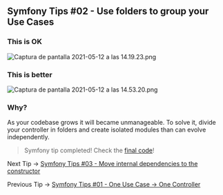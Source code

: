 ## Symfony Tips #02 - Use folders to group your Use Cases

### This is OK

![Captura de pantalla 2021-05-12 a las 14.19.23.png](https://cdn.hashnode.com/res/hashnode/image/upload/v1620821986084/2hYMD-EZY.png?auto=compress,format&format=webp)

### This is better

![Captura de pantalla 2021-05-12 a las 14.53.20.png](https://cdn.hashnode.com/res/hashnode/image/upload/v1620824187423/rVx_JoO1gu.png?auto=compress,format&format=webp)

### Why?

As your codebase grows it will became unmanageable. To solve it, divide your controller in folders and create isolated modules than can evolve independently.


> Symfony tip completed! Check the [final code](https://github.com/albertobeiz/symfony-tips/tree/02)!


Next Tip -> [Symfony Tips #03 - Move internal dependencies to the constructor](github.com/albertobeiz/symfony-tips/tree/03)

Previous Tip -> [Symfony Tips #01 - One Use Case → One Controller](github.com/albertobeiz/symfony-tips/tree/01)
